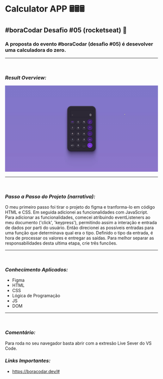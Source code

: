 # **Calculator APP** 🖩🖩🖩

## **#boraCodar Desafio #05 (rocketseat)** 🚀

### A proposta do evento #boraCodar (desafio #05) é desevolver uma calculadora do zero.

---

<br>

### _Result Overview:_

![Alt Text](./assets/img/calculator-app.gif)

---

<br>

### _Passo a Passo do Projeto (narrativa):_

O meu primeiro passo foi tirar o projeto do figma e tranforma-lo em código HTML e CSS. Em seguida adicionei as funcionalidades com JavaScript.
Para adicionar as funcionalidades, comecei atribuindo eventListeners ao meu documento ('click', 'keypress'), permitindo assim a interação e entrada de dados por parti do usuário. Então direcionei as possíveis entradas para uma função que determinava qual era o tipo.
Definido o tipo da entrada, é hora de processar os valores e entregar as saídas. Para melhor separar as responsabilidades desta ultima etapa, crie três funcões.

---

<br>

### _Conhecimento Aplicados:_

- Figma
- HTML
- CSS
- Lógica de Programação
- JS
- DOM

---

<br>

### _Comentário:_

Para roda no seu navegador basta abrir com a extresão Live Sever do VS Code.

### _Links Importantes:_

- https://boracodar.dev/#
